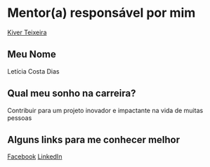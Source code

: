 # Mentor(a) responsável por mim

[Kiver Teixeira](/mentors/profiles/kiver.md)

## Meu Nome

Letícia Costa Dias

## Qual meu sonho na carreira?

Contribuir para um projeto inovador e impactante na vida de muitas pessoas

## Alguns links para me conhecer melhor

[Facebook](https://www.facebook.com/lecostadias)
[LinkedIn](https://www.linkedin.com/in/let%C3%ADcia-costa-94555052/)
